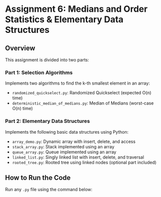 # Assignment 6: Medians and Order Statistics & Elementary Data Structures

## Overview

This assignment is divided into two parts:

### Part 1: Selection Algorithms
Implements two algorithms to find the k-th smallest element in an array:
- `randomized_quickselect.py`: Randomized Quickselect (expected O(n) time)
- `deterministic_median_of_medians.py`: Median of Medians (worst-case O(n) time)

### Part 2: Elementary Data Structures
Implements the following basic data structures using Python:
- `array_demo.py`: Dynamic array with insert, delete, and access
- `stack_array.py`: Stack implemented using an array
- `queue_array.py`: Queue implemented using an array
- `linked_list.py`: Singly linked list with insert, delete, and traversal
- `rooted_tree.py`: Rooted tree using linked nodes (optional part included)

## How to Run the Code

Run any `.py` file using the command below:

